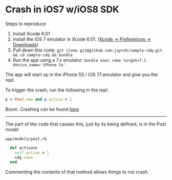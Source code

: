 # Crash in iOS7 w/iOS8 SDK

Steps to reproduce

1. Install Xcode 6.01
2. Install the iOS 7 emulator in Xcode 6.01. ([Xcode -> Preferences -> Downloads](http://www.evernote.com/shard/s330/sh/df79bc3b-418f-447d-9716-4be82ab418c0/66f39c42084d0ae6303d4603a2bb856d/deep/0/Downloads.png))
3. Pull down this code: `git clone git@github.com:jayroh/sample-cdq.git && cd sample-cdq && bundle`
4. Run the app using a 7.x emulator: `bundle exec rake target=7.1 device_name='iPhone 5s'`

The app will start up in the iPhone 5S / iOS 7.1 emulator and give you the repl.

To trigger the crash, run the following in the repl:

```ruby
p = Post.new and p.active = 1
```

Boom. Crashlog can be found [here](https://raw.githubusercontent.com/jayroh/sample-cdq/master/sample-cdq_2014-09-22-202241_jro.crash)

* * *

The part of the code that causes this, just by its being defined, is in the Post model

`app/models/post.rb`

```ruby
  def activate
    self.active = 1
    cdq.save
  end
```

Commenting the contents of that method allows things to not crash.
